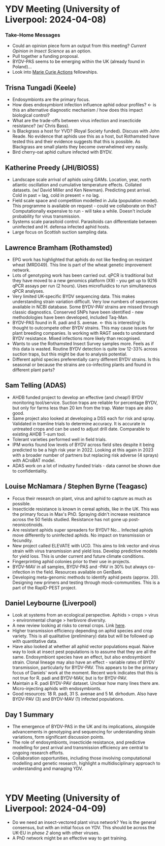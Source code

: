 # YDV Meeting (University of Liverpool: 2024-04-08) 
### Take-Home Messages
* Could an opinion piece form an output from this meeting? *Current Opinion in Insect Science* as an option. 
* Pull together a funding proposal.
* BYDV-PAS seems to be emerging within the UK (already found in Poland)...
* Look into [Marie Curie Actions](https://marie-sklodowska-curie-actions.ec.europa.eu/) fellowships.

## Trisna Tungadi (Keele)
* Endosymbionts are the primary focus.
* How does endosymbiont infection influence aphid odour profiles? <- is this an alternative diagnostic mechanism / how does this impact biological control?
* What are the trade-offs between virus infection and insecticide resistance? (w/ Chris Bass).
* Is Blackgrass a host for YVD? (Royal Society funded). Discuss with John Reade. No evidence that aphids use this as a host, but Rothamsted have tested this and their evidence suggests that this is possible. As Blackgrass are small plants they become overwhelmed very easily. 
* Bird cherry-oat aphid culture infected with BYDV.

## Katherine Preedy (JHI/BIOSS)
* Landscape scale arrival of aphids using GAMs. Location, year, north atlantic oscillation and cumulative temperature effects. Collated datasets. (w/ David Miller and Ken Newman). Predicting pest arrival. Cold in past = lag, cold in present = no lag.
* Field scale space and competition modelled in Julia (population model). This programme is available on request - could we collaborate on this? Computationally expensive to run - will take a while. Doesn't include probability for virus transmission. 
* Systems scale parasitoid control. Parasitoids can differentiate between uninfected and H. defensa infected aphid hosts.
* Large focus on Scottish suction sampling data.

## Lawrence Bramham (Rothamsted)
* EPG work has highlighted that aphids do not like feeding on resistant wheat (MRD049). This line is part of the wheat genetic improvement network.
* Lots of genotyping work has been carried out. qPCR is traditional but they have moved to a new genomics platform (X9) - you get up to 9216 qPCR assays per run (2 hours). Uses microfluidics to run simultaneous qPCR analyses.
* Very limited UK-specific BYDV sequencing data. This makes understanding strain variation difficult. Very low numbers of sequences available in NCBI database. Some BYDV-PAV strains are missed through classic diagnostics. Conserved SNPs have been identified - new methodologies have been developed, included Taq-Man. 
* BYDV-PAS found in R. padi and S. avenae. <- this is interesting! Is thought to outcompete other BYDV strains. This may cause issues for plant breeding companies. Is working with RAGT seeds to understand BYDV resistance. Mixed infections more likely than recognised.
* Wants to use the Rothamsted Insect Survey samples more. Feels as if this data is wasted. Routine BYDV detection is quite low 12-33% across suction traps, but this might be due to analysis potential.
* Different aphid species preferentially carry different BYDV strains. Is this seasonal or because the strains are co-infecting plants and found in different plant parts? 

## Sam Telling (ADAS)
* AHDB funded project to develop an effective (and cheap!) BYDV monitoring tool/service. Suction traps are reliable for percentage BYDV, but only for farms less than 20 km from the trap. Water traps are also good.
* Same project also looked at developing a DSS each for risk and spray. Validated in tramline trials to determine accuracy. It is accurate in untreated crops and can be used to adjust drill date. Comparable to existing AHDB T-sum tool.
* Tolerant varieties performed well in field trials.
* IPM works found low levels of BYDV across field sites despite it being predicted to be a high risk year in 2022. Looking at this again in 2023 with a broader number of partners but replacing risk adverse (4 sprays) with ACroBAT model.
* ADAS work on a lot of industry funded trials - data cannot be shown due to confidentiality.

## Louise McNamara / Stephen Byrne (Teagasc)
* Focus their research on plant, virus and aphid to capture as much as possible.
* Insecticide resistance is known in cereal aphids, like in the UK. This was the primary focus in Max's PhD. Spraying didn't increase resistance across the 50 fields studied. Resistance has not gone up post-neonicotinoids.
* Are resistant aphids super spreaders for BYDV? No... Infected aphids move differently to uninfected aphids. No impact on transmission or fecundity.
* New project called ELEVATE with UCD. This aims to link vector and virus strain with virus transmission and yield loss. Develop predictive models for yield loss. This is under current and future climate conditions.
* Fingerprinting aphid colonies prior to their use in projects.
* BYDV-MAV in all samples, BYDV-PAS and -PAV in 30% but always co-infection in the field. Resources available on GenBank.
* Developing meta-genomic methods to identify aphid pests (approx. 20). Designing new primers and testing through mock-communities. This is a part of the RapID-PEST project.

## Daniel Leybourne (Liverpool)
* Look at systems from an ecological perspective. Aphids > crops > virus > environmental change > herbivore diversity.
* A new review looking at risks to cereal crops. Link [here](https://ecoevorxiv.org/repository/view/6628/).
* Higher transmission efficiency depending on aphid species and crop variety. This is all qualitative (preliminary) data but will be followed up with quantitative data.
* Have also looked at whether all aphid vector populations equal. Naive way to look at insect pest populations is to assume that they are all the same. Endosymbiont species have an effect, but also endosymbiont strain. Clonal lineage may also have an effect - variable rates of BYDV transmission, particularly for BYDV-PAV. This appears to be the primary focus of Daniels' work at the moment. Recent work indicates that this is not true for R. padi and BYDV-MAV, but is for BYDV-PAV.
* Maintain a R. padi BYDV-PAV dataset. Unclear how many lines there are. Micro-injecting aphids with endosymbionts.
* Good resources: 18 R. padi, 31 S. avenae and 5 M. dirhodum. Also have BYDV-PAV (3) and BYDV-MAV (1) infected populations.

## Day 1 Summary
* The emergence of BYDV-PAS in the UK and its implications, alongside advancements in genotyping and sequencing for understanding strain variations, form significant discussion points.
* The role of endosymbionts, insecticide resistance, and predictive modelling for pest arrival and transmission efficiency are central to ongoing research efforts.
* Collaboration opportunities, including those involving computational modelling and genetic research, highlight a multidisciplinary approach to understanding and managing YDV.

<br>

# YDV Meeting (University of Liverpool: 2024-04-09) 
* Do we need an insect-vectored plant virus network? Yes is the general consensus, but with an initial focus on YDV. This should be across the UK-EU in *phase 2* along with other viruses.
* A PhD network might be an effective way to get training.

